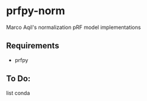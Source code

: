 # prfpy-norm
Marco Aqil's normalization pRF model implementations

## Requirements
 - prfpy

## To Do:

list conda
